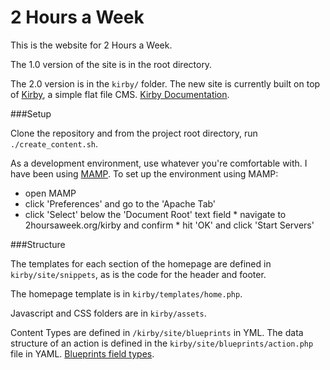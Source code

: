 2 Hours a Week
==============

This is the website for 2 Hours a Week.

The 1.0 version of the site is in the root directory.

The 2.0 version is in the  `kirby/` folder.
The new site is currently built on top of [Kirby](http://www.getkirby.com), a simple flat file CMS.
[Kirby Documentation](https://getkirby.com/docs).

###Setup

Clone the repository and from the project root directory, run `./create_content.sh`.

As a development environment, use whatever you're comfortable with. I have been using [MAMP](https://www.mamp.info/en/). 
To set up the environment using MAMP: 

* open MAMP 
* click 'Preferences' and go to the 'Apache Tab'
* click 'Select' below the 'Document Root' text field
* navigate to 2hoursaweek.org/kirby and confirm
* hit 'OK' and click 'Start Servers'

###Structure

The templates for each section of the homepage are defined in `kirby/site/snippets`, as is the code for the header and footer.

The homepage template is in `kirby/templates/home.php`.

Javascript and CSS folders are in `kirby/assets`.

Content Types are defined in `/kirby/site/blueprints` in YML. 
The data structure of an action is defined in the `kirby/site/blueprints/action.php` file in YAML.
[Blueprints field types](https://getkirby.com/docs/cheatsheet/#panel-fields).